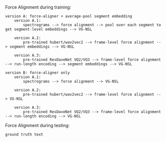 
Force Alignment during training: 

    version A: force-aligner + average-pool segment embedding 
        version A.1: 
            spectrograms --> force alignment --> pool over each segment to get segment-level embeddings --> VG-NSL 

        version A.2: 
            pre-trained hubert/wav2vec2 --> frame-level force alignment --> segment embeddings --> VG-NSL 

        version A.3: 
            pre-trained ResDaveNet VQ2/VQ3 --> frame-level force alignment --> run-length encoding --> segment embeddings --> VG-NSL 

    version B: force-aligner only
        version A.1: 
            spectrograms --> force alignment --> VG-NSL 

        version A.2: 
            pre-trained hubert/wav2vec2 --> frame-level force alignment --> VG-NSL 

        version A.3: 
            pre-trained ResDaveNet VQ2/VQ3 --> frame-level force alignment --> run-length encoding --> VG-NSL 

Force Alignment during testing: 

    ground truth text 
